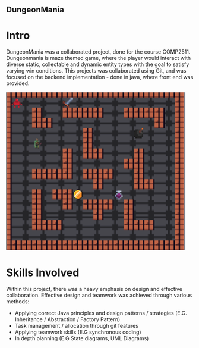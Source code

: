 ## DungeonMania

# Intro
DungeonMania was a collaborated project, done for the course COMP2511. Dungeonmania is maze themed game, where the player would interact with diverse static, collectable and dynamic entity types with the goal to satisfy varying win conditions. This projects was collaborated using Git, and was focused on the backend implementation - done in java, where front end was provided.

<img src='images/advanced.png' />

# Skills Involved
Within this project, there was a heavy emphasis on design and effective collaboration. 
Effective design and teamwork was achieved through various methods:
  - Applying correct Java principles and design patterns / strategies (E.G. Inheritance / Abstraction / Factory Pattern)
  - Task management / allocation through git features
  - Applying teamwork skills (E.G synchronous coding)
  - In depth planning (E.G State diagrams, UML Diagrams)
  
  



